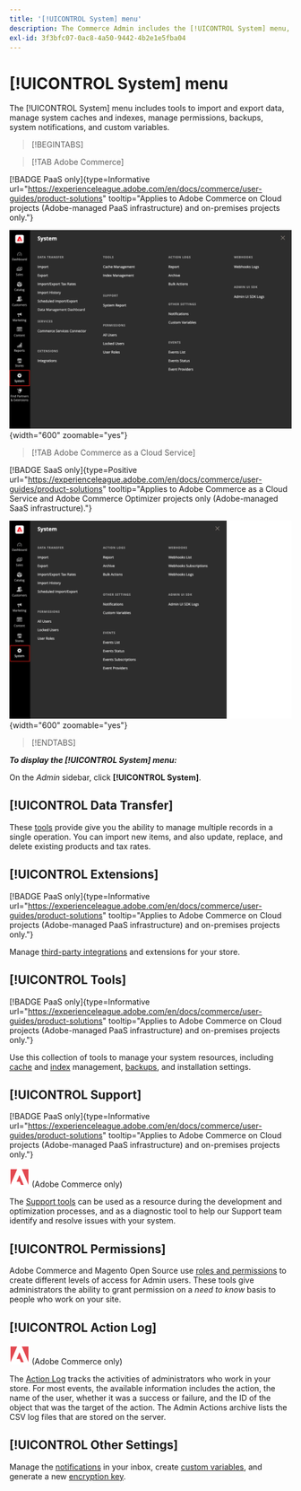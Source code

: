 ```yaml
---
title: '[!UICONTROL System] menu'
description: The Commerce Admin includes the [!UICONTROL System] menu, which provides access to tools for import and export of data, system cache and index management, Admin access and permissions management, backups, system notifications, and custom variables.
exl-id: 3f3bfc07-0ac8-4a50-9442-4b2e1e5fba04
---
```

# [!UICONTROL System] menu

The [!UICONTROL System] menu includes tools to import and export data, manage system caches and indexes, manage permissions, backups, system notifications, and custom variables.

>[!BEGINTABS]

>[!TAB Adobe Commerce]

[!BADGE PaaS only]{type=Informative url="https://experienceleague.adobe.com/en/docs/commerce/user-guides/product-solutions" tooltip="Applies to Adobe Commerce on Cloud projects (Adobe-managed PaaS infrastructure) and on-premises projects only."}

![System menu](./assets/system-menu.png){width="600" zoomable="yes"}

>[!TAB Adobe Commerce as a Cloud Service]

[!BADGE SaaS only]{type=Positive url="https://experienceleague.adobe.com/en/docs/commerce/user-guides/product-solutions" tooltip="Applies to Adobe Commerce as a Cloud Service and Adobe Commerce Optimizer projects only (Adobe-managed SaaS infrastructure)."}

![System menu](./assets/system-menu-accs.png){width="600" zoomable="yes"}

>[!ENDTABS]

**_To display the [!UICONTROL System] menu:_**

On the _Admin_ sidebar, click **[!UICONTROL System]**.

## [!UICONTROL Data Transfer]

These [tools](data-transfer.md) provide give you the ability to manage multiple records in a single operation. You can import new items, and also update, replace, and delete existing products and tax rates.

## [!UICONTROL Extensions]

[!BADGE PaaS only]{type=Informative url="https://experienceleague.adobe.com/en/docs/commerce/user-guides/product-solutions" tooltip="Applies to Adobe Commerce on Cloud projects (Adobe-managed PaaS infrastructure) and on-premises projects only."}

Manage [third-party integrations](integrations.md) and extensions for your store.

## [!UICONTROL Tools]

[!BADGE PaaS only]{type=Informative url="https://experienceleague.adobe.com/en/docs/commerce/user-guides/product-solutions" tooltip="Applies to Adobe Commerce on Cloud projects (Adobe-managed PaaS infrastructure) and on-premises projects only."}

Use this collection of tools to manage your system resources, including [cache](cache-management.md) and [index](index-management.md) management, [backups](backups.md), and installation settings.

## [!UICONTROL Support]

[!BADGE PaaS only]{type=Informative url="https://experienceleague.adobe.com/en/docs/commerce/user-guides/product-solutions" tooltip="Applies to Adobe Commerce on Cloud projects (Adobe-managed PaaS infrastructure) and on-premises projects only."}

![Adobe Commerce](../assets/adobe-logo.svg) (Adobe Commerce only)

The [Support tools](support.md) can be used as a resource during the development and optimization processes, and as a diagnostic tool to help our Support team identify and resolve issues with your system.

## [!UICONTROL Permissions]

Adobe Commerce and Magento Open Source use [roles and permissions](permissions.md) to create different levels of access for Admin users. These tools give administrators the ability to grant permission on a _need to know_ basis to people who work on your site.

## [!UICONTROL Action Log]

![Adobe Commerce](../assets/adobe-logo.svg) (Adobe Commerce only)

The [Action Log](action-log.md) tracks the activities of administrators who work in your store. For most events, the available information includes the action, the name of the user, whether it was a success or failure, and the ID of the object that was the target of the action. The Admin Actions archive lists the CSV log files that are stored on the server.

## [!UICONTROL Other Settings]

Manage the [notifications](notifications.md) in your inbox, create [custom variables](variables-custom.md), and generate a new [encryption key](encryption-key.md).
